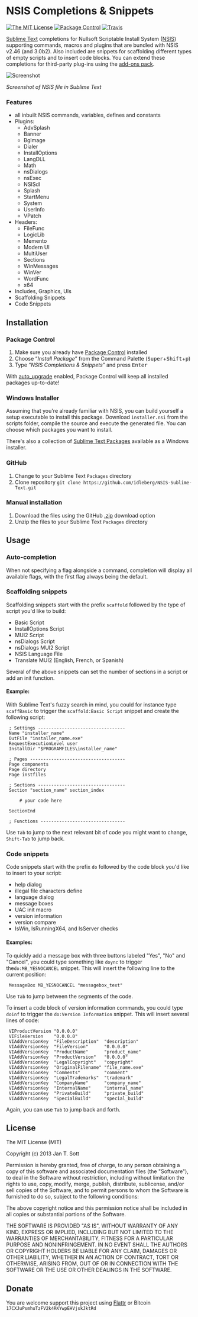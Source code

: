 # NSIS Completions & Snippets

[![The MIT License](https://img.shields.io/badge/license-MIT-orange.svg?style=flat-square)](http://opensource.org/licenses/MIT)
[![Package Control](https://packagecontrol.herokuapp.com/downloads/NSIS%20Completions%20&%20Snippets.svg?style=flat-square)](https://packagecontrol.io/packages/NSIS%20Completions%20&%20Snippets)
[![Travis](https://img.shields.io/travis/idleberg/NSIS-Sublime-Text.svg?style=flat-square)](https://travis-ci.org/idleberg/NSIS-Sublime-Text)

[Sublime Text](http://www.sublimetext.com/) completions for Nullsoft Scriptable Install System ([NSIS](http://nsis.sourceforge.net/)) supporting commands, macros and plugins that are bundled with NSIS v2.46 (and 3.0b2). Also included are snippets for scaffolding different types of empty scripts and to insert code blocks. You can extend these completions for third-party plug-ins using the [add-ons pack](https://github.com/idleberg/NSIS-Sublime-Text-Addons/).

![Screenshot](https://raw.github.com/idleberg/NSIS-Sublime-Text/master/screenshot.gif)

*Screenshot of NSIS file in Sublime Text*

### Features
* all inbuilt NSIS commands, variables, defines and constants
* Plugins:
    * AdvSplash
    * Banner
    * BgImage
    * Dialer
    * InstallOptions
    * LangDLL
    * Math
    * nsDialogs
    * nsExec
    * NSISdl
    * Splash
    * StartMenu
    * System
    * UserInfo
    * VPatch
* Headers:
    * FileFunc
    * LogicLib
    * Memento
    * Modern UI
    * MultiUser
    * Sections
    * WinMessages
    * WinVer
    * WordFunc
    * x64
* Includes, Graphics, UIs
* Scaffolding Snippets
* Code Snippets

## Installation

### Package Control

1. Make sure you already have [Package Control](http://wbond.net/sublime_packages/package_control/) installed
2. Choose “*Install Package*” from the Command Palette (<kbd>Super</kbd>+<kbd>Shift</kbd>+<kbd>p</kbd>)
3. Type “*NSIS Completions & Snippets*” and press <kbd>Enter</kbd>

With [auto_upgrade](http://wbond.net/sublime_packages/package_control/settings/) enabled, Package Control will keep all installed packages up-to-date!

### Windows Installer

Assuming that you're already familiar with NSIS, you can build yourself a setup executable to install this package. Download `installer.nsi` from the scripts folder, compile the source and execute the generated file. You can choose which packages you want to install.

There's also a collection of [Sublime Text Packages](https://github.com/NSIS-Dev/Sublime-Text-Packages) available as a Windows installer.

### GitHub

1. Change to your Sublime Text `Packages` directory
2. Clone repository `git clone https://github.com/idleberg/NSIS-Sublime-Text.git`

### Manual installation

1. Download the files using the GitHub [.zip](https://github.com/idleberg/NSIS-Sublime-Text/archive/master.zip) download option
2. Unzip the files to your Sublime Text `Packages` directory

## Usage

### Auto-completion

When not specifying a flag alongside a command, completion will display all available flags, with the first flag always being the default.

### Scaffolding snippets

Scaffolding snippets start with the prefix `scaffold` followed by the type of script you'd like to build:

* Basic Script
* InstallOptions Script
* MUI2 Script
* nsDialogs Script
* nsDialogs MUI2 Script
* NSIS Language File
* Translate MUI2 (English, French, or Spanish)

Several of the above snippets can set the number of sections in a script or add an init function.

#### Example:
With Sublime Text's fuzzy search in mind, you could for instance type `scaffBasic` to trigger the `scaffold:Basic Script` snippet and create the following script:

```nsis
 ; Settings ---------------------------------
 Name "installer_name"
 OutFile "installer_name.exe"
 RequestExecutionLevel user
 InstallDir "$PROGRAMFILES\installer_name"
 
 ; Pages ------------------------------------
 Page components
 Page directory
 Page instfiles
 
 ; Sections ---------------------------------
 Section "section_name" section_index
 
     # your code here
 
 SectionEnd
 
 ; Functions --------------------------------
````

Use `Tab` to jump to the next relevant bit of code you might want to change, `Shift-Tab` to jump back.

### Code snippets

Code snippets start with the prefix `do` followed by the code block you'd like to insert to your script:

* help dialog
* illegal file characters define
* language dialog
* message boxes
* UAC init macro
* version information
* version compare
* IsWin, IsRunningX64, and IsServer checks

#### Examples:
To quickly add a message box with three buttons labeled "Yes", "No" and "Cancel", you could type something like `doync` to trigger the`do:MB_YESNOCANCEL` snippet. This will insert the following line to the current position:

```nsis
 MessageBox MB_YESNOCANCEL "messagebox_text"
```

Use `Tab` to jump between the segments of the code.

To insert a code block of version information commands, you could type `doinf` to trigger the `do:Version Information` snippet. This will insert several lines of code:

```nsis
 VIProductVersion "0.0.0.0"
 VIFileVersion    "0.0.0.0"
 VIAddVersionKey  "FileDescription"  "description"
 VIAddVersionKey  "FileVersion"      "0.0.0.0"
 VIAddVersionKey  "ProductName"      "product_name"
 VIAddVersionKey  "ProductVersion"   "0.0.0.0"
 VIAddVersionKey  "LegalCopyright"   "copyright"
 VIAddVersionKey  "OriginalFilename" "file_name.exe"
 VIAddVersionKey  "Comments"         "comment"
 VIAddVersionKey  "LegalTrademarks"  "trademark"
 VIAddVersionKey  "CompanyName"      "company_name"
 VIAddVersionKey  "InternalName"     "internal_name"
 VIAddVersionKey  "PrivateBuild"     "private_build"
 VIAddVersionKey  "SpecialBuild"     "special_build"
```

Again, you can use `Tab` to jump back and forth.

## License

The MIT License (MIT)

Copyright (c) 2013 Jan T. Sott

Permission is hereby granted, free of charge, to any person obtaining a copy of this software and associated documentation files (the "Software"), to deal in the Software without restriction, including without limitation the rights to use, copy, modify, merge, publish, distribute, sublicense, and/or sell copies of the Software, and to permit persons to whom the Software is furnished to do so, subject to the following conditions:

The above copyright notice and this permission notice shall be included in all copies or substantial portions of the Software.

THE SOFTWARE IS PROVIDED "AS IS", WITHOUT WARRANTY OF ANY KIND, EXPRESS OR IMPLIED, INCLUDING BUT NOT LIMITED TO THE WARRANTIES OF MERCHANTABILITY, FITNESS FOR A PARTICULAR PURPOSE AND NONINFRINGEMENT. IN NO EVENT SHALL THE AUTHORS OR COPYRIGHT HOLDERS BE LIABLE FOR ANY CLAIM, DAMAGES OR OTHER LIABILITY, WHETHER IN AN ACTION OF CONTRACT, TORT OR OTHERWISE, ARISING FROM, OUT OF OR IN CONNECTION WITH THE SOFTWARE OR THE USE OR OTHER DEALINGS IN THE SOFTWARE.

## Donate

You are welcome support this project using [Flattr](https://flattr.com/submit/auto?user_id=idleberg&url=https://github.com/idleberg/NSIS-Sublime-Text) or Bitcoin `17CXJuPsmhuTzFV2k4RKYwpEHVjskJktRd`
